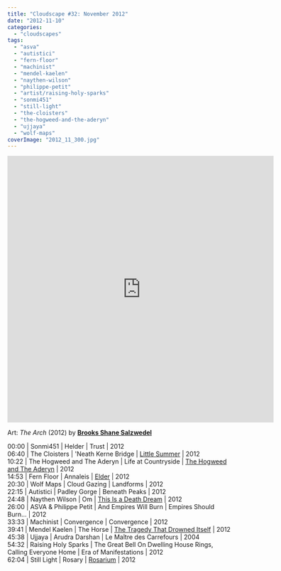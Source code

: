 ```yaml
---
title: "Cloudscape #32: November 2012"
date: "2012-11-10"
categories: 
  - "cloudscapes"
tags: 
  - "asva"
  - "autistici"
  - "fern-floor"
  - "machinist"
  - "mendel-kaelen"
  - "naythen-wilson"
  - "philippe-petit"
  - "artist/raising-holy-sparks"
  - "sonmi451"
  - "still-light"
  - "the-cloisters"
  - "the-hogweed-and-the-aderyn"
  - "ujjaya"
  - "wolf-maps"
coverImage: "2012_11_300.jpg"
---
```


<iframe width="600" height="600" src="https://www.mixcloud.com/widget/iframe/?feed=%2Feveningoflight%2Fcloudscape-32-november-2012%2F" frameborder="0"></iframe>

Art: _The Arch_ (2012) by **[Brooks Shane Salzwedel](http://www.brookssalzwedel.com)**

00:00 | Sonmi451 | Helder | Trust | 2012  
06:40 | The Cloisters | 'Neath Kerne Bridge | [Little Summer](http://www.eveningoflight.nl/2012/11/04/review-the-cloisters-2012/) | 2012  
10:22 | The Hogweed and The Aderyn | Life at Countryside | [The Hogweed and The Aderyn](http://www.eveningoflight.nl/2012/10/31/october-2012-short-reviews-almeeva-the-hogweed-and-the-aderyn-naythen-wilson/) | 2012  
14:53 | Fern Floor | Annaleis | [Elder](http://www.eveningoflight.nl/2012/10/21/review-fern-floor-elder-2012/) | 2012  
20:30 | Wolf Maps | Cloud Gazing | Landforms | 2012  
22:15 | Autistici | Padley Gorge | Beneath Peaks | 2012  
24:48 | Naythen Wilson | Om | [This Is a Death Dream](http://www.eveningoflight.nl/2012/10/31/october-2012-short-reviews-almeeva-the-hogweed-and-the-aderyn-naythen-wilson/) | 2012  
26:00 | ASVA & Philippe Petit | And Empires Will Burn | Empires Should Burn... | 2012  
33:33 | Machinist | Convergence | Convergence | 2012  
39:41 | Mendel Kaelen | The Horse | [The Tragedy That Drowned Itself](http://www.eveningoflight.nl/2012/10/25/review-mendel-kaelen-the-tragedy-that-drowned-itself-2012/) | 2012  
45:38 | Ujjaya | Arudra Darshan | Le Maître des Carrefours | 2004  
54:32 | Raising Holy Sparks | The Great Bell On Dwelling House Rings, Calling Everyone Home | Era of Manifestations | 2012  
62:04 | Still Light | Rosary | [Rosarium](http://www.eveningoflight.nl/2012/10/29/review-still-light-rosarium-2012/) | 2012
